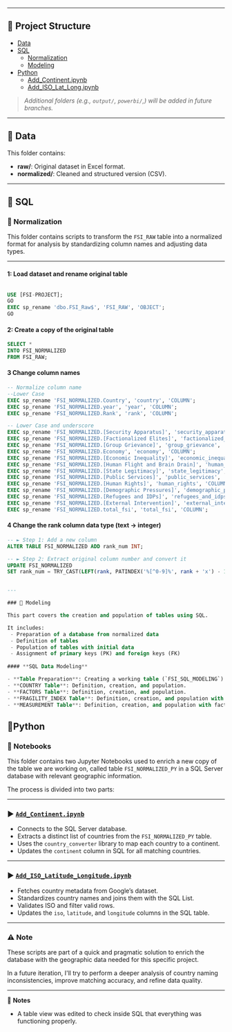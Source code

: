 

---

## 📑 Project Structure
- [Data](#-data)
- [SQL](#-sql)
  - [Normalization](#-normalization)
  - [Modeling](#-Modeling)
- [Python](#-python)
  - [Add_Continent.ipynb](#-Add_Continent.ipynb)
  - [Add_ISO_Lat_Long.ipynb](#-Add_ISO_Latitude_Longitude.ipynb)

> *Additional folders (e.g., `output/`, `powerbi/`,) will be added in future branches.*

---

## 📂 Data

This folder contains:
- **raw/**: Original dataset in Excel format.
- **normalized/**: Cleaned and structured version (CSV).

---

## 📂 SQL
### 📌 Normalization

This folder contains scripts to transform the `FSI_RAW` table into a normalized format for analysis by standardizing column names and adjusting data types.

---

#### 1: Load dataset and rename original table

```sql

USE [FSI-PROJECT];
GO
EXEC sp_rename 'dbo.FSI_Raw$', 'FSI_RAW', 'OBJECT';
GO
```

#### 2: Create a copy of the original table

```sql
SELECT *
INTO FSI_NORMALIZED
FROM FSI_RAW;
```

#### 3 Change column names
```sql
-- Normalize column name
--Lower Case
EXEC sp_rename 'FSI_NORMALIZED.Country', 'country', 'COLUMN';
EXEC sp_rename 'FSI_NORMALIZED.year', 'year', 'COLUMN';
EXEC sp_rename 'FSI_NORMALIZED.Rank', 'rank', 'COLUMN';

-- Lower Case and underscore
EXEC sp_rename 'FSI_NORMALIZED.[Security Apparatus]', 'security_apparatus', 'COLUMN';
EXEC sp_rename 'FSI_NORMALIZED.[Factionalized Elites]', 'factionalized_elites', 'COLUMN';
EXEC sp_rename 'FSI_NORMALIZED.[Group Grievance]', 'group_grievance', 'COLUMN';
EXEC sp_rename 'FSI_NORMALIZED.Economy', 'economy', 'COLUMN';
EXEC sp_rename 'FSI_NORMALIZED.[Economic Inequality]', 'economic_inequality', 'COLUMN';
EXEC sp_rename 'FSI_NORMALIZED.[Human Flight and Brain Drain]', 'human_flight_and_brain_drain', 'COLUMN';
EXEC sp_rename 'FSI_NORMALIZED.[State Legitimacy]', 'state_legitimacy', 'COLUMN';
EXEC sp_rename 'FSI_NORMALIZED.[Public Services]', 'public_services', 'COLUMN';
EXEC sp_rename 'FSI_NORMALIZED.[Human Rights]', 'human_rights', 'COLUMN';
EXEC sp_rename 'FSI_NORMALIZED.[Demographic Pressures]', 'demographic_pressures', 'COLUMN';
EXEC sp_rename 'FSI_NORMALIZED.[Refugees and IDPs]', 'refugees_and_idps', 'COLUMN';
EXEC sp_rename 'FSI_NORMALIZED.[External Intervention]', 'external_intervention', 'COLUMN';
EXEC sp_rename 'FSI_NORMALIZED.total_fsi', 'total_fsi', 'COLUMN';

```

#### 4 Change the rank column data type (text → integer)
```sql
-- ► Step 1: Add a new column
ALTER TABLE FSI_NORMALIZED ADD rank_num INT;

-- ► Step 2: Extract original column number and convert it
UPDATE FSI_NORMALIZED
SET rank_num = TRY_CAST(LEFT(rank, PATINDEX('%[^0-9]%', rank + 'x') - 1) AS INT);


---

### 📌 Modeling

This part covers the creation and population of tables using SQL.

It includes:
 - Preparation of a database from normalized data  
 - Definition of tables  
 - Population of tables with initial data  
 - Assignment of primary keys (PK) and foreign keys (FK)  
 
#### **SQL Data Modeling**

- **Table Preparation**: Creating a working table (`FSI_SQL_MODELING`) from existing normalized data.
- **COUNTRY Table**: Definition, creation, and population.
- **FACTORS Table**: Definition, creation, and population.
- **FRAGILITY_INDEX Table**: Definition, creation, and population with yearly fragility scores.
- **MEASUREMENT Table**: Definition, creation, and population with factor-specific values.

```

## 📂Python
 ### 📌 Notebooks
This folder contains two Jupyter Notebooks used to enrich a new copy of the table we are working on, called table `FSI_NORMALIZED_PY` in a SQL Server database with relevant geographic information.

The process is divided into two parts:

---

### ► [`Add_Continent.ipynb`](./python/notebooks/Add_Continent.ipynb)

- Connects to the SQL Server database.
- Extracts a distinct list of countries from the `FSI_NORMALIZED_PY` table.
- Uses the `country_converter` library to map each country to a continent.
- Updates the `continent` column in SQL for all matching countries.

---

### ► [`Add_ISO_Latitude_Longitude.ipynb`](./python/notebooks/Add_ISO_Latitude_Longitude.ipynb)

- Fetches country metadata from Google’s dataset.
- Standardizes country names and joins them with the SQL List.
- Validates ISO  and filter valid rows.
- Updates the `iso`, `latitude`, and `longitude` columns in the SQL table.

---

### ⚠️ Note

These scripts are part of a quick and pragmatic solution to enrich the database with the geographic data needed for this specific project.

In a future iteration, I'll try to perform a deeper analysis of country naming inconsistencies, improve matching accuracy, and refine data quality.


---

📝 **Notes**

- A table view was edited to check inside SQL that everything was functioning properly.
